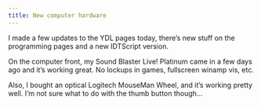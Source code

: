 ```yaml
---
title: New computer hardware
---
```

I made a few updates to the YDL pages today, there’s new stuff on the programming pages and a new IDTScript version.

On the computer front, my Sound Blaster Live! Platinum came in a few days ago and it’s working great. No lockups in games, fullscreen winamp vis, etc.

Also, I bought an optical Logitech MouseMan Wheel, and it’s working pretty well. I’m not sure what to do with the thumb button though…